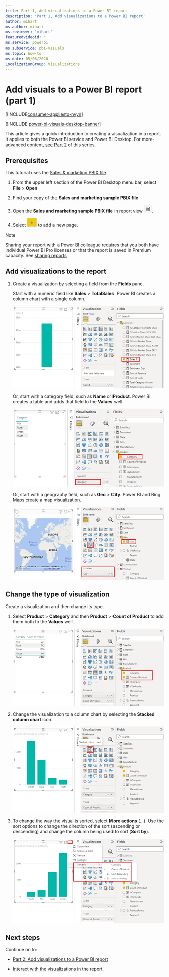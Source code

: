 ```yaml
---
title: Part 1, Add visualizations to a Power BI report
description: 'Part 1, Add visualizations to a Power BI report'
author: mihart
ms.author: mihart
ms.reviewer: 'mihart'
featuredvideoid: ''
ms.service: powerbi
ms.subservice: pbi-visuals
ms.topic: how-to
ms.date: 05/06/2020
LocalizationGroup: Visualizations
---
```


# Add visuals to a Power BI report (part 1)

[!INCLUDE[consumer-appliesto-nyyn](../includes/consumer-appliesto-nyyn.md)]    

[!INCLUDE [power-bi-visuals-desktop-banner](../includes/power-bi-visuals-desktop-banner.md)]

This article gives a quick introduction to creating a visualization in a report. It applies to both the Power BI service and Power BI Desktop. For more-advanced content, [see Part 2](power-bi-report-add-visualizations-ii.md) of this series.

## Prerequisites

This tutorial uses the [Sales & marketing PBIX file](https://download.microsoft.com/download/9/7/6/9767913A-29DB-40CF-8944-9AC2BC940C53/Sales%20and%20Marketing%20Sample%20PBIX.pbix).

1. From the upper left section of the Power BI Desktop menu bar, select **File** > **Open**
   
2. Find your copy of the **Sales and marketing sample PBIX file**

1. Open the **Sales and marketing sample PBIX file** in report view ![Screenshot of the report view icon.](media/power-bi-visualization-kpi/power-bi-report-view.png).

1. Select ![Screenshot of the yellow tab.](media/power-bi-visualization-kpi/power-bi-yellow-tab.png) to add a new page.

> [!NOTE]
> Sharing your report with a Power BI colleague requires that you both have individual Power BI Pro licenses or that the report is saved in Premium capacity. See [sharing reports](../collaborate-share/service-share-reports.md)

## Add visualizations to the report

1. Create a visualization by selecting a field from the **Fields** pane.

    Start with a numeric field like **Sales** > **TotalSales**. Power BI creates a column chart with a single column.

    ![Screenshot of a column chart with a single column.](media/power-bi-report-add-visualizations-i/power-bi-column-chart.png)

    Or, start with a category field, such as **Name** or **Product**. Power BI creates a table and adds that field to the **Values** well.

    ![Screenshot of a table with four categories](media/power-bi-report-add-visualizations-i/power-bi-product.png)

    Or, start with a geography field, such as **Geo** > **City**. Power BI and Bing Maps create a map visualization.

    ![Screenshot of a map visualization.](media/power-bi-report-add-visualizations-i/power-bi-maps.png)

## Change the type of visualization

 Create a visualization and then change its type. 
 
 1. Select **Product** > **Category** and then **Product** > **Count of Product** to add them both to the **Values** well.

    ![Screenshot of the Fields pane with the Values well called out.](media/power-bi-report-add-visualizations-i/power-bi-create-visual.png)

1. Change the visualization to a column chart by selecting the **Stacked column chart** icon.

   ![Screenshot of the Visualizations pane with the Stacked column chart icon called out.](media/power-bi-report-add-visualizations-i/power-bi-convert.png)

1. To change the way the visual is sorted, select **More actions** (...).  Use the sort options to change the direction of the sort (ascending or descending) and change the column being used to sort (**Sort by**).

   ![Screenshot of the More actions dropdown.](media/power-bi-report-add-visualizations-i/power-bi-sort.png)
  
## Next steps

 Continue on to:

* [Part 2: Add visualizations to a Power BI report](power-bi-report-add-visualizations-ii.md)

* [Interact with the visualizations](../consumer/end-user-reading-view.md) in the report.
